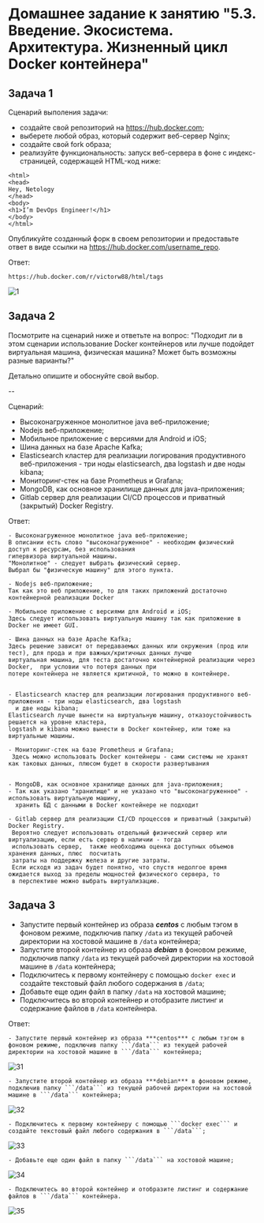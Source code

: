 # Домашнее задание к занятию "5.3. Введение. Экосистема. Архитектура. Жизненный цикл Docker контейнера"


## Задача 1

Сценарий выполения задачи:

- создайте свой репозиторий на https://hub.docker.com;
- выберете любой образ, который содержит веб-сервер Nginx;
- создайте свой fork образа;
- реализуйте функциональность:
запуск веб-сервера в фоне с индекс-страницей, содержащей HTML-код ниже:
```
<html>
<head>
Hey, Netology
</head>
<body>
<h1>I’m DevOps Engineer!</h1>
</body>
</html>
```
Опубликуйте созданный форк в своем репозитории и предоставьте ответ в виде ссылки на https://hub.docker.com/username_repo.

Ответ:
```
https://hub.docker.com/r/victorw88/html/tags
```
![1](https://user-images.githubusercontent.com/94568542/165861520-0575ffe9-9913-4eb4-9f42-2193fc5c2611.jpg)



## Задача 2

Посмотрите на сценарий ниже и ответьте на вопрос:
"Подходит ли в этом сценарии использование Docker контейнеров или лучше подойдет виртуальная машина, физическая машина? Может быть возможны разные варианты?"

Детально опишите и обоснуйте свой выбор.

--

Сценарий:
- Высоконагруженное монолитное java веб-приложение;
- Nodejs веб-приложение;
- Мобильное приложение c версиями для Android и iOS;
- Шина данных на базе Apache Kafka;
- Elasticsearch кластер для реализации логирования продуктивного веб-приложения - три ноды elasticsearch, два logstash и две ноды kibana;
- Мониторинг-стек на базе Prometheus и Grafana;
- MongoDB, как основное хранилище данных для java-приложения;
- Gitlab сервер для реализации CI/CD процессов и приватный (закрытый) Docker Registry.

Ответ:
```
- Высоконагруженное монолитное java веб-приложение;
В описании есть слово "высоконагруженное" - необходим физический доступ к ресурсам, без использования 
гипервизора виртуальной машины. 
"Монолитное" - следует выбрать физический сервер. 
Выбрал бы "физическую машину" для этого пункта.

- Nodejs веб-приложение;
Так как это веб приложение, то для таких приложений достаточно контейнерной реализации Docker

- Мобильное приложение c версиями для Android и iOS;
Здесь следует использовать виртуальную машину так как приложение в Docker не имеет GUI.

- Шина данных на базе Apache Kafka;
Здесь решение зависит от передаваемых данных или окружения (прод или тест), для прода и при важных/критичных данных лучше 
виртуальная машина, для теста достаточно контейнерной реализации через Docker,  при условии что потеря данных при 
потере контейнера не является критичной, то можно в контейнере.


- Elasticsearch кластер для реализации логирования продуктивного веб-приложения - три ноды elasticsearch, два logstash
  и две ноды kibana;
Elasticsearсh лучше вынести на виртуальную машину, отказоустойчивость решается на уровне кластера, 
logstash и kibana можно вынести в Docker контейнер, или тоже на виртуальные машины.
  
- Мониторинг-стек на базе Prometheus и Grafana;
 Здесь можно использовать Docker контейнеры - сами системы не хранят как таковых данных, плюсом будет в скорости развертывания


- MongoDB, как основное хранилище данных для java-приложения;
- Так как указано "хранилище" и не указано что "высоконагруженное" - использовать виртуальную машину, 
  хранить БД с данными в Docker контейнере не подходит

- Gitlab сервер для реализации CI/CD процессов и приватный (закрытый) Docker Registry.
 Вероятно следует использовать отдельный физический сервер или виртуализацию, если есть сервер в наличии - тогда 
 использовать сервер,  также необходима оценка доступных объемов хранения данных, плюс  посчитать
 затраты на поддержку железа и другие затраты.
 Если исходя из задач будет понятно, что спустя недолгое время ожидается выход за пределы мощностей физического сервера, то 
 в перспективе можно выбрать виртуализацию.
```

## Задача 3

- Запустите первый контейнер из образа ***centos*** c любым тэгом в фоновом режиме, подключив папку ```/data``` из текущей рабочей директории на хостовой машине в ```/data``` контейнера;
- Запустите второй контейнер из образа ***debian*** в фоновом режиме, подключив папку ```/data``` из текущей рабочей директории на хостовой машине в ```/data``` контейнера;
- Подключитесь к первому контейнеру с помощью ```docker exec``` и создайте текстовый файл любого содержания в ```/data```;
- Добавьте еще один файл в папку ```/data``` на хостовой машине;
- Подключитесь во второй контейнер и отобразите листинг и содержание файлов в ```/data``` контейнера.

Ответ:
```
- Запустите первый контейнер из образа ***centos*** c любым тэгом в фоновом режиме, подключив папку ```/data``` из текущей рабочей директории на хостовой машине в ```/data``` контейнера;
```
![31](https://user-images.githubusercontent.com/94568542/165861046-93d8417f-da4b-476f-85db-684ad74680b1.jpg)


```
- Запустите второй контейнер из образа ***debian*** в фоновом режиме, подключив папку ```/data``` из текущей рабочей директории на хостовой машине в ```/data``` контейнера;
```
![32](https://user-images.githubusercontent.com/94568542/165861141-7f7b2b56-2347-42a6-a810-5bf3ad7877eb.jpg)


```
- Подключитесь к первому контейнеру с помощью ```docker exec``` и создайте текстовый файл любого содержания в ```/data```;
```
![33](https://user-images.githubusercontent.com/94568542/165861173-fd8a055f-5034-4aca-95d9-1e5fd22e2180.jpg)

```
- Добавьте еще один файл в папку ```/data``` на хостовой машине;
```
![34](https://user-images.githubusercontent.com/94568542/165861203-14b4c67b-8354-40a4-8124-3d8dde6a632b.jpg)

```
- Подключитесь во второй контейнер и отобразите листинг и содержание файлов в ```/data``` контейнера.
```
![35](https://user-images.githubusercontent.com/94568542/165861264-d90dca0e-37aa-44fb-abe3-bffd81bad605.jpg)

